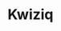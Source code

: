 ---
blog: https://kwiziq.com/blog
facebook: https://facebook.com/Kwiziq
instagram: https://instagram.com/kwiziq
logohandle: kwiziq
pinterest: https://pinterest.com/kwiziqcom
sort: kwiziq
title: Kwiziq
twitter: https://x.com/Kwiziq
website: https://www.kwiziq.com/
youtube: https://youtube.com/Kwiziq
---